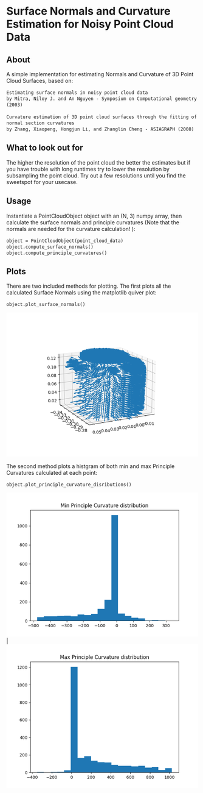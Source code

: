 # Surface Normals and Curvature Estimation for Noisy Point Cloud Data

## About

A simple implementation for estimating Normals and Curvature of 3D Point Cloud Surfaces, based on:

    Estimating surface normals in noisy point cloud data 
    by Mitra, Niloy J. and An Nguyen - Symposium on Computational geometry (2003)

    Curvature estimation of 3D point cloud surfaces through the fitting of normal section curvatures 
    by Zhang, Xiaopeng, Hongjun Li, and Zhanglin Cheng - ASIAGRAPH (2008)

## What to look out for

The higher the resolution of the point cloud the better the estimates but if you have trouble with long runtimes try to lower the resolution by subsampling the point cloud. Try out a few resolutions until you find the sweetspot for your usecase. 

## Usage

Instantiate a PointCloudObject object with an (N, 3) numpy array, then calculate the surface normals and principle curvatures (Note that the normals are needed for the curvature calculation! ):

    object = PointCloudObject(point_cloud_data)
    object.compute_surface_normals()
    object.compute_principle_curvatures()

## Plots

There are two included methods for plotting. The first plots all the calculated Surface Normals using the matplotlib quiver plot:

    object.plot_surface_normals()

<img title="Coke Can Surface Normals" alt="Coke Can Surface Normals" src="plots/Surface_Normals.png">

The second method plots a histgram of both min and max Principle Curvatures calculated at each point:

    object.plot_principle_curvature_disributions()

![alt](plots/min_principle_curvature_dist.png) | ![alt](plots/max_principle_curvature_dist.png)